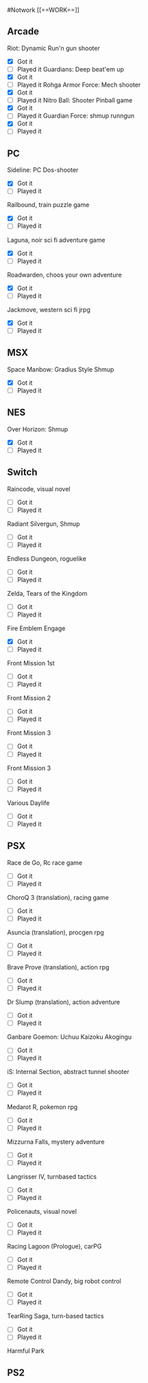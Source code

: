 #Notwork
[[==WORK==]]


Arcade
--
Riot: Dynamic Run'n gun shooter
- [x] Got it
- [ ] Played it
Guardians: Deep beat'em up
- [x] Got it
- [ ] Played it
Rohga Armor Force: Mech shooter
- [x] Got it
- [ ] Played it
Nitro Ball: Shooter Pinball game
- [x] Got it
- [ ] Played it
Guardian Force: shmup runngun
- [x] Got it
- [ ] Played it                                                                                                                                                                                                                                                                                                                                                                                                                           

PC
--
Sideline: PC Dos-shooter
- [x] Got it
- [ ] Played it

Railbound, train puzzle game
- [x] Got it
- [ ] Played it

Laguna, noir sci fi adventure game
- [x] Got it
- [ ] Played it

Roadwarden, choos your own adventure
- [x] Got it
- [ ] Played it

Jackmove, western sci fi jrpg
- [x] Got it
- [ ] Played it

MSX
--
Space Manbow: Gradius Style Shmup
- [x] Got it
- [ ] Played it

NES
--
Over Horizon: Shmup
- [x] Got it
- [ ] Played it

Switch
--
Raincode, visual novel
- [ ] Got it
- [ ] Played it

Radiant Silvergun, Shmup
- [ ] Got it
- [ ] Played it

Endless Dungeon, roguelike
- [ ] Got it
- [ ] Played it

Zelda, Tears of the Kingdom
- [ ] Got it
- [ ] Played it

Fire Emblem Engage
- [x] Got it
- [ ] Played it

Front Mission 1st
- [ ] Got it
- [ ] Played it

Front Mission 2
- [ ] Got it
- [ ] Played it

Front Mission 3
- [ ] Got it
- [ ] Played it

Front Mission 3
- [ ] Got it
- [ ] Played it

Various Daylife
- [ ] Got it
- [ ] Played it

PSX
--
Race de Go, Rc race game
- [ ] Got it
- [ ] Played it

ChoroQ 3 (translation), racing game 
- [ ] Got it
- [ ] Played it

Asuncia (translation), procgen rpg
- [ ] Got it
- [ ] Played it

Brave Prove (translation), action rpg
- [ ] Got it
- [ ] Played it

Dr Slump (translation), action adventure
- [ ] Got it
- [ ] Played it

Ganbare Goemon: Uchuu Kaizoku Akogingu
- [ ] Got it
- [ ] Played it

iS: Internal Section, abstract tunnel shooter
- [ ] Got it
- [ ] Played it

Medarot R, pokemon rpg
- [ ] Got it
- [ ] Played it

Mizzurna Falls, mystery adventure
- [ ] Got it
- [ ] Played it

Langrisser IV, turnbased tactics
- [ ] Got it
- [ ] Played it

Policenauts, visual novel
- [ ] Got it
- [ ] Played it

Racing Lagoon (Prologue), carPG
- [ ] Got it
- [ ] Played it

Remote Control Dandy, big robot control
- [ ] Got it
- [ ] Played it

TearRing Saga, turn-based tactics
- [ ] Got it
- [ ] Played it

Harmful Park

PS2
--
